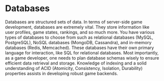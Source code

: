 # Databases

Databases are structured sets of data. In terms of server-side game development, databases are extremely vital. They store information like user profiles, game states, rankings, and so much more. You have various types of databases to choose from such as relational databases (MySQL, PostgreSQL), NoSQL databases (MongoDB, Cassandra), and in-memory databases (Redis, Memcached). These databases have their own primary language for interaction, like SQL for relational databases. Most importantly, as a game developer, one needs to plan database schemas wisely to ensure efficient data retrieval and storage. Knowledge of indexing and a solid understanding of ACID (Atomicity, Consistency, Isolation, Durability) properties assists in developing robust game backends.
